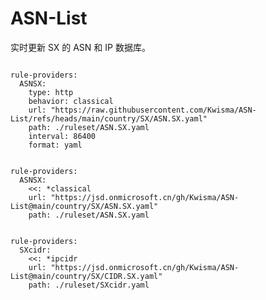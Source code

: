 
# ASN-List

实时更新 SX 的 ASN 和 IP 数据库。

<pre><code class="language-javascript">
rule-providers:
  ASNSX:
    type: http
    behavior: classical
    url: "https://raw.githubusercontent.com/Kwisma/ASN-List/refs/heads/main/country/SX/ASN.SX.yaml"
    path: ./ruleset/ASN.SX.yaml
    interval: 86400
    format: yaml
</code></pre>

<pre><code class="language-javascript">
rule-providers:
  ASNSX:
    <<: *classical
    url: "https://jsd.onmicrosoft.cn/gh/Kwisma/ASN-List@main/country/SX/ASN.SX.yaml"
    path: ./ruleset/ASN.SX.yaml
</code></pre>

<pre><code class="language-javascript">
rule-providers:
  SXcidr:
    <<: *ipcidr
    url: "https://jsd.onmicrosoft.cn/gh/Kwisma/ASN-List@main/country/SX/CIDR.SX.yaml"
    path: ./ruleset/SXcidr.yaml
</code></pre>